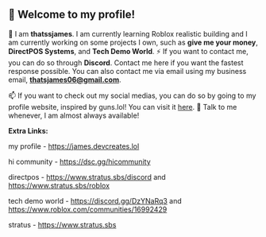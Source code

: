 ## 👋 Welcome to my profile!

🌱 I am **thatssjames**. I am currently learning Roblox realistic building and I am currently working on some projects I own, such as **give me your money**, **DirectPOS Systems**, and **Tech Demo World**.
⚡ If you want to contact me, you can do so through **Discord**. Contact me here if you want the fastest response possible. You can also contact me via email using my business email, **thatsjames06@gmail.com**.

📫 If you want to check out my social medias, you can do so by going to my profile website, inspired by guns.lol! You can visit it [here](https://james.devcreates.lol).
🤔 Talk to me whenever, I am almost always available!

**Extra Links:**

my profile - https://james.devcreates.lol

hi community - https://dsc.gg/hicommunity

directpos - https://www.stratus.sbs/discord and https://www.stratus.sbs/roblox

tech demo world - https://discord.gg/DzYNaRq3 and https://www.roblox.com/communities/16992429

stratus - https://www.stratus.sbs
